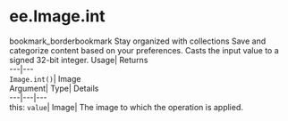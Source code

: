  
#  ee.Image.int 
bookmark_borderbookmark Stay organized with collections  Save and categorize content based on your preferences. 
Casts the input value to a signed 32-bit integer. 
Usage| Returns  
---|---  
`Image.int()`| Image  
Argument| Type| Details  
---|---|---  
this: `value`| Image| The image to which the operation is applied.  
